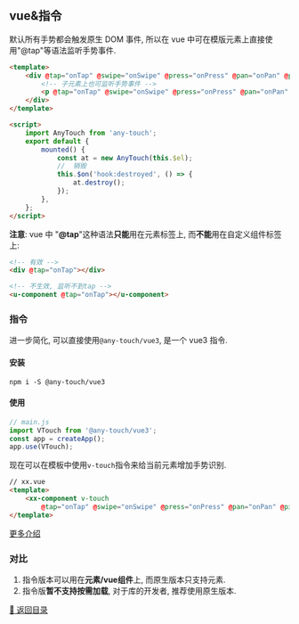 ## vue&指令

默认所有手势都会触发原生 DOM 事件, 所以在 vue 中可在模版元素上直接使用"@tap"等语法监听手势事件.

```html
<template>
    <div @tap="onTap" @swipe="onSwipe" @press="onPress" @pan="onPan" @pinch="onPinch" @rotate="onRotate">
        <!-- 子元素上也可监听手势事件 -->
        <p @tap="onTap" @swipe="onSwipe" @press="onPress" @pan="onPan" @pinch="onPinch" @rotate="onRotate">Hello any-touch</p>
    </div>
</template>

<script>
    import AnyTouch from 'any-touch';
    export default {
        mounted() {
            const at = new AnyTouch(this.$el);
            //  销毁
            this.$on('hook:destroyed', () => {
                at.destroy();
            });
        },
    };
</script>
```

**注意**: vue 中 "**@tap**"这种语法**只能**用在元素标签上, 而**不能**用在自定义组件标签上:

```html
<!-- 有效 -->
<div @tap="onTap"></div>

<!-- 不生效, 监听不到tap -->
<u-component @tap="onTap"></u-component>
```

### 指令

进一步简化, 可以直接使用`@any-touch/vue3`, 是一个 vue3 指令.

#### 安装
```shell
npm i -S @any-touch/vue3
```

#### 使用
```javascript
// main.js
import VTouch from '@any-touch/vue3';
const app = createApp();
app.use(VTouch);
```
现在可以在模板中使用`v-touch`指令来给当前元素增加手势识别.
``` html
// xx.vue
<template>
    <xx-component v-touch  
        @tap="onTap" @swipe="onSwipe" @press="onPress" @pan="onPan" @pinch="onPinch" @rotate="onRotate"></xx-component>
</template>
```
[更多介绍](/packages/vue3/README.md)

### 对比
1. 指令版本可以用在**元素/vue组件**上, 而原生版本只支持元素.
2. 指令版**暂不支持按需加载**, 对于库的开发者, 推荐使用原生版本.

[:rocket: 返回目录](../README.md#目录)
